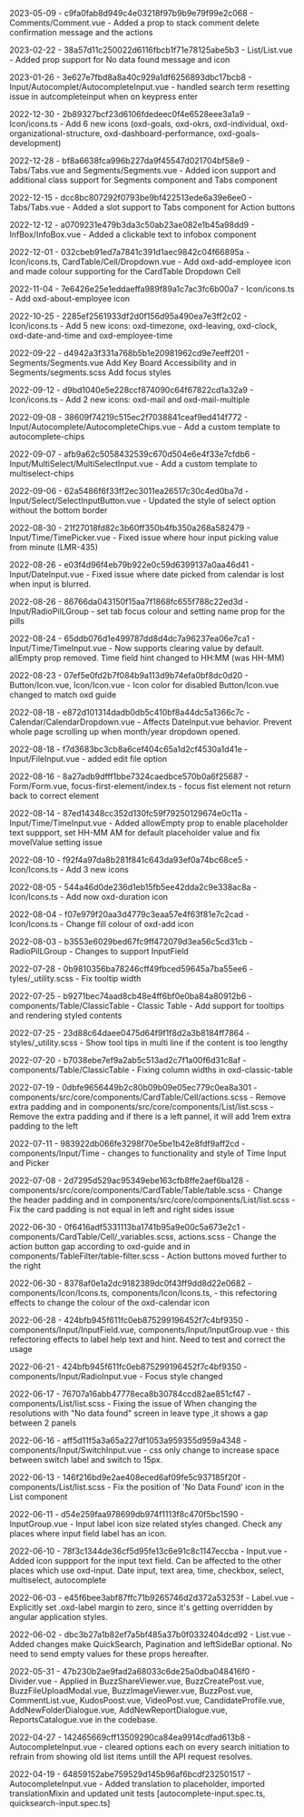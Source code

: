 2023-05-09 - c9fa0fab8d949c4e03218f97b9b9e79f99e2c068 - Comments/Comment.vue - Added a prop to stack comment delete confirmation message and the actions

2023-02-22 - 38a57d11c250022d6116fbcb1f71e78125abe5b3 - List/List.vue - Added prop support for No data found message and icon

2023-01-26 - 3e627e7fbd8a8a40c929a1df6256893dbc17bcb8 - Input/Autocomplet/AutocompleteInput.vue - handled search term resetting issue in autcompleteinput when on keypress enter

2022-12-30 - 2b89327bcf23d6106fdedeec0f4e6528eee3a1a9 - Icon/icons.ts - Add 6 new icons (oxd-goals, oxd-okrs, oxd-individual, oxd-organizational-structure, oxd-dashboard-performance, oxd-goals-development)

2022-12-28 - bf8a6638fca996b227da9f45547d021704bf58e9 - Tabs/Tabs.vue and Segments/Segments.vue - Added icon support and additional class support for Segments component and Tabs component

2022-12-15 - dcc8bc807292f0793be9bf422513ede6a39e6ee0 - Tabs/Tabs.vue - Added a slot support to Tabs component for Action buttons

2022-12-12 - a0709231e479b3da3c50ab23ae082e1b45a98dd9 - InfBox/InfoBox.vue - Added a clickable text to infobox component

2022-12-01 - 032cbeb91ed7a7841c391d1aec9842c04f66895a - Icon/icons.ts, CardTable/Cell/Dropdown.vue - Add oxd-add-employee icon and made colour supporting for the CardTable Dropdown Cell

2022-11-04 - 7e6426e25e1eddaeffa989f89a1c7ac3fc6b00a7 - Icon/icons.ts - Add oxd-about-employee icon

2022-10-25 - 2285ef2561933df2d0f156d95a490ea7e3ff2c02 - Icon/icons.ts - Add 5 new icons: oxd-timezone, oxd-leaving, oxd-clock, oxd-date-and-time and oxd-employee-time

2022-09-22 - d4942a3f331a768b5b1e20981962cd9e7eeff201 - Segments/Segments.vue Add Key Board Accessibility and in Segments/segments.scss Add focus styles

2022-09-12 - d9bd1040e5e228ccf874090c64f67822cd1a32a9 - Icon/icons.ts - Add 2 new icons: oxd-mail and oxd-mail-multiple

2022-09-08 - 38609f74219c515ec2f7038841ceaf9ed414f772 - Input/Autocomplete/AutocompleteChips.vue - Add a custom template to autocomplete-chips

2022-09-07 - afb9a62c5058432539c670d504e6e4f33e7cfdb6 - Input/MultiSelect/MultiSelectInput.vue - Add a custom template to multiselect-chips

2022-09-06 - 62a5486f6f33ff2ec3011ea26517c30c4ed0ba7d - Input/Select/SelectInputButton.vue - Updated the style of select option without the bottom border

2022-08-30 - 21f27018fd82c3b60ff350b4fb350a268a582479 - Input/Time/TimePicker.vue - Fixed issue where hour input picking value from minute (LMR-435)

2022-08-26 - e03f4d96f4eb79b922e0c59d6399137a0aa46d41 - Input/DateInput.vue - Fixed issue where date picked from calendar is lost when input is blurred.

2022-08-26 - 86766da043150f15aa7f1868fc655f788c22ed3d - Input/RadioPilLGroup - set tab focus colour and setting name prop for the pills

2022-08-24 - 65ddb076d1e499787dd8d4dc7a96237ea06e7ca1 - Input/Time/TimeInput.vue - Now supports clearing value by default. allEmpty prop removed. Time field hint changed to HH:MM (was HH-MM)

2022-08-23 - 07ef5e0fd2b7f084b9a113d9b74efa0bf8dc0d20 - Button/Icon.vue, Icon/Icon.vue - Icon color for disabled Button/Icon.vue changed to match oxd guide

2022-08-18 - e872d101314dadb0db5c410bf8a44dc5a1366c7c - Calendar/CalendarDropdown.vue - Affects DateInput.vue behavior. Prevent whole page scrolling up when month/year dropdown opened.

2022-08-18 - f7d3683bc3cb8a6cef404c65a1d2cf4530a1d41e - Input/FileInput.vue - added edit file option

2022-08-16 - 8a27adb9dfff1bbe7324caedbce570b0a6f25687 - Form/Form.vue, focus-first-element/index.ts - focus fist element not return back to correct element

2022-08-14 - 87ed14348cc352d130fc59f79250129674e0c11a - Input/Time/TimeInput.vue - Added allowEmpty prop to enable placeholder text suppport, set HH-MM AM for default placeholder value and fix movelValue setting issue

2022-08-10 - f92f4a97da8b281f841c643da93ef0a74bc68ce5 - Icon/Icons.ts - Add 3 new icons

2022-08-05 - 544a46d0de236d1eb15fb5ee42dda2c9e338ac8a - Icon/Icons.ts - Add now oxd-duration icon

2022-08-04 - f07e979f20aa3d4779c3eaa57e4f63f81e7c2cad - Icon/Icons.ts - Change fill colour of oxd-add icon

2022-08-03 - b3553e6029bed67fc9ff472079d3ea56c5cd31cb - RadioPilLGroup - Changes to support InputField

2022-07-28 - 0b9810356ba78246cff49fbced59645a7ba55ee6 - tyles/\_utility.scss - Fix tooltip width

2022-07-25 - b9271bec74aad8cb48e4ff6bf0e0ba84a80912b6 - components/Table/ClassicTable - Classic Table - Add support for tooltips and rendering styled contents

2022-07-25 - 23d88c64daee0475d64f9f1f8d2a3b8184ff7864 - styles/\_utility.scss - Show tool tips in multi line if the content is too lengthy

2022-07-20 - b7038ebe7ef9a2ab5c513ad2c7f1a00f6d31c8af - components/Table/ClassicTable - Fixing column widths in oxd-classic-table

2022-07-19 - 0dbfe9656449b2c80b09b09e05ec779c0ea8a301 - components/src/core/components/CardTable/Cell/actions.scss - Remove extra padding and in components/src/core/components/List/list.scss - Remove the extra padding and if there is a left pannel, it will add 1rem extra padding to the left

2022-07-11 - 983922db066fe3298f70e5be1b42e8fdf9aff2cd - components/Input/Time - changes to functionality and style of Time Input and Picker

2022-07-08 - 2d7295d529ac95349ebe163cfb8ffe2aef6ba128 - components/src/core/components/CardTable/Table/table.scss - Change the header padding and in components/src/core/components/List/list.scss - Fix the card padding is not equal in left and right sides issue

2022-06-30 - 0f6416adf5331113ba1741b95a9e00c5a673e2c1 - components/CardTable/Cell/\_variables.scss, actions.scss - Change the action button gap according to oxd-guide and in components/TableFilter/table-filter.scss - Action buttons moved further to the right

2022-06-30 - 8378af0e1a2dc9182389dc0f43ff9dd8d22e0682 - components/Icon/Icons.ts, components/Icon/Icons.ts, - this refectoring effects to change the colour of the oxd-calendar icon

2022-06-28 - 424bfb945f611fc0eb875299196452f7c4bf9350 - components/Input/InputField.vue, components/Input/InputGroup.vue - this refectoring effects to label help text and hint. Need to test and correct the usage

2022-06-21 - 424bfb945f611fc0eb875299196452f7c4bf9350 - components/Input/RadioInput.vue - Focus style changed

2022-06-17 - 76707a16abb47778eca8b30784ccd82ae851cf47 - components/List/list.scss - Fixing the issue of When changing the resolutions with "No data found" screen in leave type ,it shows a gap between 2 panels

2022-06-16 - aff5d11f5a3a65a227df1053a959355d959a4348 - components/Input/SwitchInput.vue - css only change to increase space between switch label and switch to 15px.

2022-06-13 - 146f216bd9e2ae408eced6af09fe5c937185f20f - components/List/list.scss - Fix the position of 'No Data Found' icon in the List component

2022-06-11 - d54e259faa978699db974f1113f8c470f5bc1590 - InputGroup.vue - Input label icon size related styles changed. Check any places where input field label has an icon.

2022-06-10 - 78f3c1344de36cf5d95fe13c6e91c8c1147eccba - Input.vue - Added icon suppport for the input text field. Can be affected to the other places which use oxd-input. Date input, text area, time, checkbox, select, multiselect, autocomplete

2022-06-03 - e45f6bee3abf87ffc71b9265746d2d372a53253f - Label.vue - Explicitly set .oxd-label margin to zero, since it's getting overridden by angular application styles.

2022-06-02 - dbc3b27a1b82ef7a5bf485a37b0f0332404dcd92 - List.vue - Added changes make QuickSearch, Pagination and leftSideBar optional. No need to send empty values for these props hereafter.

2022-05-31 - 47b230b2ae9fad2a68033c6de25a0dba048416f0 - Divider.vue - Applied in BuzzShareViewer.vue, BuzzCreatePost.vue, BuzzFileUploadModal.vue, BuzzImageViewer.vue, BuzzPost.vue, CommentList.vue, KudosPoost.vue, VideoPost.vue, CandidateProfile.vue, AddNewFolderDialogue.vue, AddNewReportDialogue.vue, ReportsCatalogue.vue in the codebase.

2022-04-27 - 142465669cff13509290ca84ea9914cdfad613b8 - AutocompleteInput.vue - cleared options each on every search initiation to refrain from showing old list items untill the API request resolves.

2022-04-19 - 64859152abe759529d145b96af6bcdf232501517 - AutocompleteInput.vue - Added translation to placeholder, imported translationMixin and updated unit tests [autocomplete-input.spec.ts, quicksearch-input.spec.ts]
